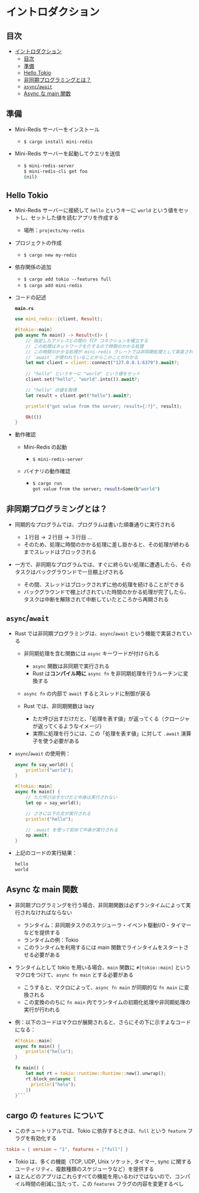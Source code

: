 # イントロダクション

## 目次

- [イントロダクション](#イントロダクション)
  - [目次](#目次)
  - [準備](#準備)
  - [Hello Tokio](#hello-tokio)
  - [非同期プログラミングとは？](#非同期プログラミングとは)
  - [`async`/`await`](#asyncawait)
  - [Async な main 関数](#async-な-main-関数)

## 準備

- Mini-Redis サーバーをインストール
  - `$ cargo install mini-redis`

- Mini-Redis サーバーを起動してクエリを送信

  - ```sh
    $ mini-redis-server
    $ mini-redis-cli get foo
    (nil)
    ```

## Hello Tokio

- Mini-Redis サーバーに接続して `hello` というキーに `world` という値をセットし、セットした値を読むアプリを作成する
  - 場所：`projects/my-redis`

- プロジェクトの作成
  - `$ cargo new my-redis`

- 依存関係の追加
  - `$ cargo add tokio --features full`
  - `$ cargo add mini-redis`

- コードの記述

  **`main.rs`**

  ```rs
  use mini_redis::{client, Result};

  #[tokio::main]
  pub async fn main() -> Result<()> {
      // 指定したアドレスとの間の TCP コネクションを確立する
      // この処理はネットワークを介するので時間のかかる処理
      // この時間のかかる処理が mini-redis クレートでは非同期処理として実装されている
      // `await` が使われていることからこのことがわかる
      let mut client = client::connect("127.0.0.1:6379").await?;
      
      // "hello" というキーに "world" という値をセット
      client.set("hello", "world".into()).await?;

      // "hello" の値を取得
      let result = client.get("hello").await?;

      println!("got value from the server; result={:?}", result);

      Ok(())
  }
  ```

- 動作確認
  - Mini-Redis の起動
    - `$ mini-redis-server`
  - バイナリの動作確認

    - ```sh
      $ cargo run
      got value from the server; result=Some(b"world")
      ```

## 非同期プログラミングとは？

- 同期的なプログラムでは、プログラムは書いた順番通りに実行される
  - １行目 &rarr; ２行目 &rarr; ３行目 ...
  - そのため、処理に時間のかかる処理に差し掛かると、その処理が終わるまでスレッドはブロックされる

- 一方で、非同期なプログラムでは、すぐに終らない処理に遭遇したら、そのタスクはバックグラウンドで一旦棚上げされる
  - その間、スレッドはブロックされずに他の処理を続けることができる
  - バックグラウンドで棚上げされていた時間のかかる処理が完了したら、タスクは中断を解除されて中断していたところから再開される

## `async`/`await`

- Rust では非同期プログラミングは、`async`/`await` という機能で実装されている
  - 非同期処理を含む関数には `async` キーワードが付けられる
    - `async` 関数は非同期で実行される
    - Rust は**コンパイル時に** `async fn` を非同期処理を行うルーチンに変換する

  - `async fn` の内部で `await` するとスレッドに制御が戻る

  - Rust では、非同期関数は lazy
    - ただ呼び出すだけだと、「処理を表す値」が返ってくる（クロージャが返ってくるようなイメージ）
    - 実際に処理を行うには、この「処理を表す値」に対して `.await` 演算子を使う必要がある

- `async`/`await` の使用例：

  ```rust
  async fn say_world() {
      println!("world");
  }

  #[tokio::main]
  async fn main() {
      // ただ呼び出すだけだと中身は実行されない
      let op = say_world();

      // さきに以下の文が実行される
      println!("hello");

      // .await を使って初めて中身が実行される
      op.await;
  }
  ```

- 上記のコードの実行結果：

  ```sh
  hello
  world
  ```

## Async な main 関数

- 非同期プログラミングを行う場合、非同期関数は必ずランタイムによって実行されなければならない
  - ランタイム：非同期タスクのスケジューラ・イベント駆動I/O・タイマーなどを提供する
  - ランタイムの例：Tokio
  - このランタイムを利用するには main 関数でラインタイムをスタートさせる必要がある

- ランタイムとして tokio を用いる場合、`main` 関数に `#[tokio::main]` というマクロをつけて、`async fn main` とする必要がある
  - こうすると、マクロによって、`async fn main` が同期的な `fn main` に変換される
  - この変換ののちに `fn main` 内でランタイムの初期化処理や非同期処理の実行が行われる

- 例：以下のコードはマクロが展開されると、さらにその下に示すよなコードになる：

  ```rust
  #[tokio::main]
  async fn main() {
      println!("hello");
  }
  ```

  ```rust
  fn main() {
      let mut rt = tokio::runtime::Runtime::new().unwrap();
      rt.block_on(async {
        println!("helo");
      })
  }```

## cargo の `features` について

- このチュートリアルでは、Tokio に依存するときは、`full` という `feature` フラグを有効化する

```toml
tokio = { version = "1", features = ["full"] }
```

- Tokio は、多くの機能（TCP, UDP, Unix ソケット, タイマー, sync に関するユーティリティ、複数種類のスケジューラなど）を提供する
- ほとんどのアプリはこれらすべての機能を用いるわけではないので、コンパイル時間の削減に当たって、この `features` フラグの内容を変更するべし
